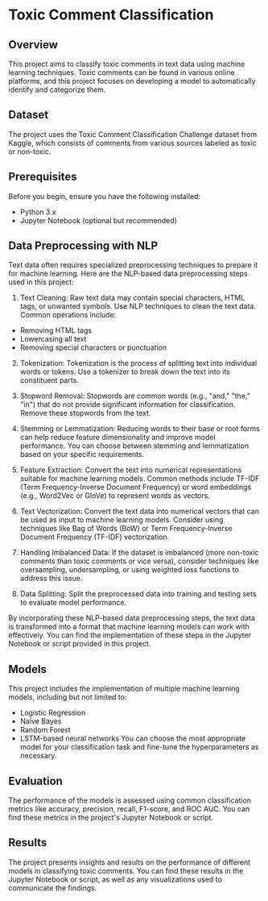# Toxic Comment Classification
## Overview
This project aims to classify toxic comments in text data using machine learning techniques. Toxic comments can be found in various online platforms, and this project focuses on developing a model to automatically identify and categorize them.

## Dataset
The project uses the Toxic Comment Classification Challenge dataset from Kaggle, which consists of comments from various sources labeled as toxic or non-toxic.

## Prerequisites
Before you begin, ensure you have the following installed:

- Python 3.x
- Jupyter Notebook (optional but recommended)

## Data Preprocessing with NLP
Text data often requires specialized preprocessing techniques to prepare it for machine learning. Here are the NLP-based data preprocessing steps used in this project:

1. Text Cleaning: Raw text data may contain special characters, HTML tags, or unwanted symbols. Use NLP techniques to clean the text data. Common operations include:

- Removing HTML tags
- Lowercasing all text
- Removing special characters or punctuation
2. Tokenization: Tokenization is the process of splitting text into individual words or tokens. Use a tokenizer to break down the text into its constituent parts.

3. Stopword Removal: Stopwords are common words (e.g., "and," "the," "in") that do not provide significant information for classification. Remove these stopwords from the text.

4. Stemming or Lemmatization: Reducing words to their base or root forms can help reduce feature dimensionality and improve model performance. You can choose between stemming and lemmatization based on your specific requirements.

5. Feature Extraction: Convert the text into numerical representations suitable for machine learning models. Common methods include TF-IDF (Term Frequency-Inverse Document Frequency) or word embeddings (e.g., Word2Vec or GloVe) to represent words as vectors.

6. Text Vectorization: Convert the text data into numerical vectors that can be used as input to machine learning models. Consider using techniques like Bag of Words (BoW) or Term Frequency-Inverse Document Frequency (TF-IDF) vectorization.

7. Handling Imbalanced Data: If the dataset is imbalanced (more non-toxic comments than toxic comments or vice versa), consider techniques like oversampling, undersampling, or using weighted loss functions to address this issue.

8. Data Splitting: Split the preprocessed data into training and testing sets to evaluate model performance.

By incorporating these NLP-based data preprocessing steps, the text data is transformed into a format that machine learning models can work with effectively. You can find the implementation of these steps in the Jupyter Notebook or script provided in this project.

## Models
This project includes the implementation of multiple machine learning models, including but not limited to:

- Logistic Regression
- Naïve Bayes
- Random Forest
- LSTM-based neural networks
You can choose the most appropriate model for your classification task and fine-tune the hyperparameters as necessary.

## Evaluation
The performance of the models is assessed using common classification metrics like accuracy, precision, recall, F1-score, and ROC AUC. You can find these metrics in the project's Jupyter Notebook or script.

## Results
The project presents insights and results on the performance of different models in classifying toxic comments. You can find these results in the Jupyter Notebook or script, as well as any visualizations used to communicate the findings.







